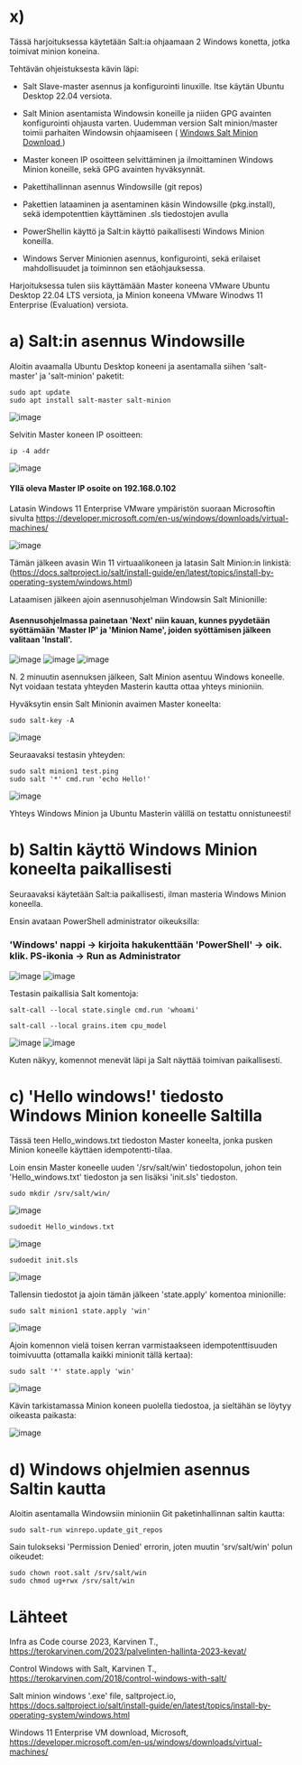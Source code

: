# x)

Tässä harjoituksessa käytetään Salt:ia ohjaamaan 2 Windows konetta, jotka toimivat minion koneina.

Tehtävän ohjeistuksesta kävin läpi:
 
 - Salt Slave-master asennus ja konfigurointi linuxille. Itse käytän Ubuntu Desktop 22.04 versiota.
 
 - Salt Minion asentamista Windowsin koneille ja niiden GPG avainten konfigurointi ohjausta varten. Uudemman version Salt
 minion/master toimii parhaiten Windowsin ohjaamiseen ( <a href=https://repo.saltproject.io/](https://docs.saltproject.io/salt/install-guide/en/latest/topics/install-by-operating-system/windows.html>
  Windows Salt Minion Download </a>)
 
 - Master koneen IP osoitteen selvittäminen ja ilmoittaminen Windows Minion koneille, sekä GPG avainten hyväksynnät.

 - Pakettihallinnan asennus Windowsille (git repos)

 - Pakettien lataaminen ja asentaminen käsin Windowsille (pkg.install), sekä idempotenttien käyttäminen .sls tiedostojen avulla

 - PowerShellin käyttö ja Salt:in käyttö paikallisesti Windows Minion koneilla.
 
 - Windows Server Minionien asennus, konfigurointi, sekä erilaiset mahdollisuudet ja toiminnon sen etäohjauksessa. 
 
Harjoituksessa tulen siis käyttämään Master koneena VMware Ubuntu Desktop 22.04 LTS versiota, ja Minion koneena VMware Winodws 11 Enterprise (Evaluation) versiota.
 
# a) Salt:in asennus Windowsille

Aloitin avaamalla Ubuntu Desktop koneeni ja asentamalla siihen 'salt-master' ja 'salt-minion' paketit:

    sudo apt update
    sudo apt install salt-master salt-minion

![image](https://user-images.githubusercontent.com/128583292/235765243-0c7887e6-d307-4576-8760-81e1a05a0f35.png)

Selvitin Master koneen IP osoitteen:

    ip -4 addr
    
![image](https://user-images.githubusercontent.com/128583292/235773963-a620c6c5-6a18-4536-9c01-c674c5ecc54a.png)

#### Yllä oleva Master IP osoite on 192.168.0.102



Latasin Windows 11 Enterprise VMware ympäristön suoraan Microsoftin sivulta https://developer.microsoft.com/en-us/windows/downloads/virtual-machines/
 
![image](https://user-images.githubusercontent.com/128583292/235736725-3225a20f-dd10-4653-bb3c-9b92238ecd5c.png)

Tämän jälkeen avasin Win 11 virtuaalikoneen ja latasin Salt Minion:in linkistä: (https://docs.saltproject.io/salt/install-guide/en/latest/topics/install-by-operating-system/windows.html)

Lataamisen jälkeen ajoin asennusohjelman Windowsin Salt Minionille:

#### Asennusohjelmassa painetaan 'Next' niin kauan, kunnes pyydetään syöttämään 'Master IP' ja 'Minion Name', joiden syöttämisen jälkeen valitaan 'Install'.

![image](https://user-images.githubusercontent.com/128583292/235772826-327d91a2-0ee6-46c6-8539-9c6ae86bab19.png)
![image](https://user-images.githubusercontent.com/128583292/235775769-8a6f588e-754e-407f-9da2-7798a03f3adc.png)
![image](https://user-images.githubusercontent.com/128583292/235777059-731276d6-ef57-4760-9e36-39cfcf09dd15.png)

N. 2 minuutin asennuksen jälkeen, Salt Minion asentuu Windows koneelle. Nyt voidaan testata yhteyden Masterin kautta ottaa
yhteys minioniin.

Hyväksytin ensin Salt Minionin avaimen Master koneelta:

    sudo salt-key -A

![image](https://user-images.githubusercontent.com/128583292/235779083-c2d7fcf5-e2e8-4428-8f03-69a0ff166560.png)

Seuraavaksi testasin yhteyden:

    sudo salt minion1 test.ping
    sudo salt '*' cmd.run 'echo Hello!'

![image](https://user-images.githubusercontent.com/128583292/235780194-94df494a-af04-4128-9557-28b9c9413c75.png)

Yhteys Windows Minion ja Ubuntu Masterin välillä on testattu onnistuneesti!

# b) Saltin käyttö Windows Minion koneelta paikallisesti

Seuraavaksi käytetään Salt:ia paikallisesti, ilman masteria Windows Minion koneella.

Ensin avataan PowerShell administrator oikeuksilla:

### 'Windows' nappi -> kirjoita hakukenttään 'PowerShell' -> oik. klik. PS-ikonia -> Run as Administrator
![image](https://user-images.githubusercontent.com/128583292/235783107-b6bc8371-f2b5-4f47-a5e0-0bdc506537d6.png)
![image](https://user-images.githubusercontent.com/128583292/235783179-87e8145e-ce81-4775-a9d4-c360ac989db2.png)

Testasin paikallisia Salt komentoja:

    salt-call --local state.single cmd.run 'whoami'
    
    salt-call --local grains.item cpu_model

![image](https://user-images.githubusercontent.com/128583292/235791317-228f5e61-36c4-45a9-abc2-3b8f8bf4b6b5.png)
![image](https://user-images.githubusercontent.com/128583292/235792229-2927b0c2-f672-4e43-9847-4ffe74a6b606.png)

Kuten näkyy, komennot menevät läpi ja Salt näyttää toimivan paikallisesti.

# c) 'Hello windows!' tiedosto Windows Minion koneelle Saltilla

Tässä teen Hello_windows.txt tiedoston Master koneelta, jonka pusken Minion koneelle käyttäen idempotentti-tilaa.

Loin ensin Master koneelle uuden '/srv/salt/win' tiedostopolun, johon tein 'Hello_windows.txt' tiedoston ja sen lisäksi 'init.sls' tiedoston.

    sudo mkdir /srv/salt/win/
    
![image](https://user-images.githubusercontent.com/128583292/235812640-31cfb9e1-c236-4377-9cc8-683723752705.png)

    sudoedit Hello_windows.txt
    
![image](https://user-images.githubusercontent.com/128583292/235812730-54a5c1ba-5e7d-4e1e-bc4d-fb02a635eb66.png)

    sudoedit init.sls

![image](https://user-images.githubusercontent.com/128583292/235812882-18b27181-05b2-4216-824b-22f4cbe0e8c2.png)

Tallensin tiedostot ja ajoin tämän jälkeen 'state.apply' komentoa minionille:

    sudo salt minion1 state.apply 'win'
    
![image](https://user-images.githubusercontent.com/128583292/235811410-d0351c78-71fb-4415-a5ad-63bdb43f80dd.png)

Ajoin komennon vielä toisen kerran varmistaakseen idempotenttisuuden toimivuutta (ottamalla kaikki minionit tällä kertaa):

    sudo salt '*' state.apply 'win'

![image](https://user-images.githubusercontent.com/128583292/235813226-313fd7db-bbfc-4614-8f6e-424084186903.png)

Kävin tarkistamassa Minion koneen puolella tiedostoa, ja sieltähän se löytyy oikeasta paikasta:

![image](https://user-images.githubusercontent.com/128583292/235813599-70ff71f9-168b-445c-a1d6-2405c53298f4.png)


# d) Windows ohjelmien asennus Saltin kautta

Aloitin asentamalla Windowsiin minioniin Git paketinhallinnan saltin kautta:

    sudo salt-run winrepo.update_git_repos

Sain tulokseksi 'Permission Denied' errorin, joten muutin 'srv/salt/win' polun oikeudet:

    sudo chown root.salt /srv/salt/win
    sudo chmod ug+rwx /srv/salt/win
 
# Lähteet

Infra as Code course 2023, Karvinen T., https://terokarvinen.com/2023/palvelinten-hallinta-2023-kevat/

Control Windows with Salt, Karvinen T., https://terokarvinen.com/2018/control-windows-with-salt/

Salt minion windows '.exe' file, saltproject.io, https://docs.saltproject.io/salt/install-guide/en/latest/topics/install-by-operating-system/windows.html

Windows 11 Enterprise VM download, Microsoft, https://developer.microsoft.com/en-us/windows/downloads/virtual-machines/

